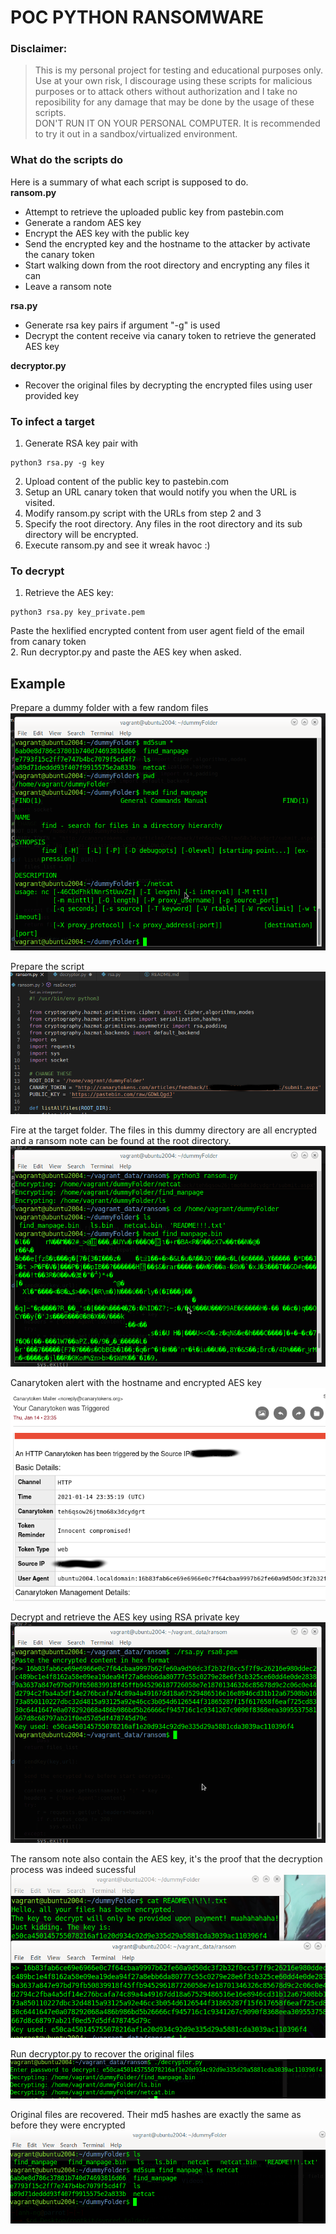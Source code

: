 # POC PYTHON RANSOMWARE
### Disclaimer:
> This is my personal project for testing and educational purposes only.\
> Use at your own risk, I discourage using these scripts for malicious purposes or to attack others without  authorization and I take no reposibility for any damage that may be done by the usage of these scripts.\
> DON'T RUN IT ON YOUR PERSONAL COMPUTER. It is recommended to try it out in a sandbox/virtualized environment.
### What do the scripts do
Here is a summary of what each script is supposed to do.\
**ransom.py**
- Attempt to retrieve the uploaded public key from pastebin.com
- Generate a random AES key
- Encrypt the AES key with the public key
- Send the encrypted key and the hostname to the attacker by activate the canary token
- Start walking down from the root directory and encrypting any files it can
- Leave a ransom note 

**rsa.py**
- Generate rsa key pairs if argument "-g" is used
- Decrypt the content receive via canary token to retrieve the generated AES key 

**decryptor.py**
- Recover the original files by decrypting the encrypted files using user provided key

### To infect a target
1. Generate RSA key pair with
```
python3 rsa.py -g key
```
2. Upload content of the public key to pastebin.com
3. Setup an URL canary token that would notify you when the URL is visited. 
4. Modify ransom.py script with the URLs  from step 2 and 3
5. Specify the root directory. Any files in the root directory and its sub directory will be encrypted.
6. Execute ransom.py and see it wreak havoc :)
### To decrypt
1. Retrieve the AES key:
```
python3 rsa.py key_private.pem
```
Paste the hexlified encrypted content from user agent field of the email from canary token\
2. Run decryptor.py and paste the AES key when asked.

## Example
Prepare a dummy folder with a few random files
<img src='./screenshots/screenshot1.png'>

Prepare the script 
<img src='./screenshots/screenshot2.png'>

Fire at the target folder. The files in this dummy directory are all encrypted and a ransom note can be found at the root directory.
<img src='./screenshots/screenshot3.png'>

Canarytoken alert with the hostname and encrypted AES key 
<img src='./screenshots/screenshot4.png'>

Decrypt and retrieve the AES key using RSA private key
<img src='./screenshots/screenshot5.png'>

The ransom note also contain the AES key, it's the proof that the decryption process was indeed sucessful
<img src='./screenshots/screenshot6.png'>

Run decryptor.py to recover the original files
<img src='./screenshots/screenshot7.png'>

Original files are recovered. Their md5 hashes are exactly the same as before they were encrypted
<img src='./screenshots/screenshot8.png'>